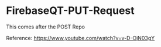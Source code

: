 # FirebaseQT-PUT-Request
This comes after the POST Repo


Reference: https://www.youtube.com/watch?v=v-D-OjN03gY
